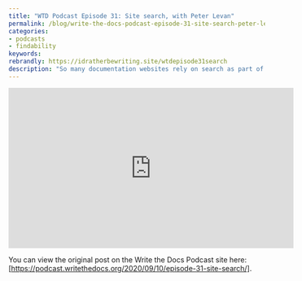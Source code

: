 ```yaml
---
title: "WTD Podcast Episode 31: Site search, with Peter Levan"
permalink: /blog/write-the-docs-podcast-episode-31-site-search-peter-levan/
categories:
- podcasts
- findability
keywords:
rebrandly: https://idratherbewriting.site/wtdepisode31search
description: "So many documentation websites rely on search as part of their information architecture. But what do you actually need to consider if you want to make your site search return answers for users in relevant, efficient ways? Join Peter Levan from Funnelback with regular guests Chris, Jared, and Tom for a talk all about making search work well on your site. Some of the questions discussed include: Why can't you just let Google do the searching and indexing for you? Do you need to pay big money to get a site search tool? How do you make your docs site talk <i>robot</i>?"
---
```


<iframe width="560" height="315" src="https://www.youtube.com/embed/VP0JH6n82ao" frameborder="0" allow="accelerometer; autoplay; encrypted-media; gyroscope; picture-in-picture" allowfullscreen></iframe>

You can view the original post on the Write the Docs Podcast site here: [https://podcast.writethedocs.org/2020/09/10/episode-31-site-search/].
